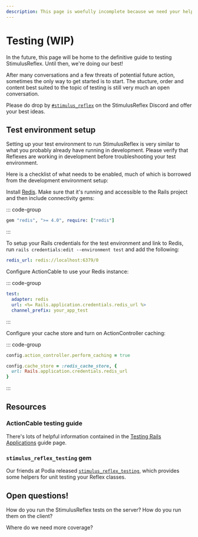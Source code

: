 ```yaml
---
description: This page is woefully incomplete because we need your help to finish it.
---
```


# Testing (WIP)

In the future, this page will be home to the definitive guide to testing StimulusReflex. Until then, we're doing our best!

After many conversations and a few threats of potential future action, sometimes the only way to get started is to start. The stucture, order and content best suited to the topic of testing is still very much an open conversation.

Please do drop by [`#stimulus_reflex`](https://discord.gg/stimulus-reflex) on the StimulusReflex Discord and offer your best ideas.

## Test environment setup

Setting up your test environment to run StimulusReflex is very similar to what you probably already have running in development. Please verify that Reflexes are working in development before troubleshooting your test environment.

Here is a checklist of what needs to be enabled, much of which is borrowed from the development environment setup:

Install [Redis](https://redis.io/download). Make sure that it's running and accessible to the Rails project and then include connectivity gems:

::: code-group
```ruby [Gemfile]
gem "redis", ">= 4.0", require: ["redis"]
```
:::

To setup your Rails credentials for the test environment and link to Redis, run `rails credentials:edit --environment test` and add the following:

```yaml
redis_url: redis://localhost:6379/0
```

Configure ActionCable to use your Redis instance:

::: code-group
```yaml [config/cable.yml]
test:
  adapter: redis
  url: <%= Rails.application.credentials.redis_url %>
  channel_prefix: your_app_test
```
:::

Configure your cache store and turn on ActionController caching:

::: code-group
```ruby [config/environments/test.rb]
config.action_controller.perform_caching = true

config.cache_store = :redis_cache_store, {
  url: Rails.application.credentials.redis_url
}
```
:::

## Resources

### ActionCable testing guide

There's lots of helpful information contained in the [Testing Rails Applications](https://guides.rubyonrails.org/testing.html#testing-action-cable) guide page.

### `stimulus_reflex_testing` gem

Our friends at Podia released [`stimulus_reflex_testing`](https://github.com/podia/stimulus_reflex_testing), which provides some helpers for unit testing your Reflex classes.

## Open questions!

How do you run the StimulusReflex tests on the server? How do you run them on the client?

Where do we need more coverage?
